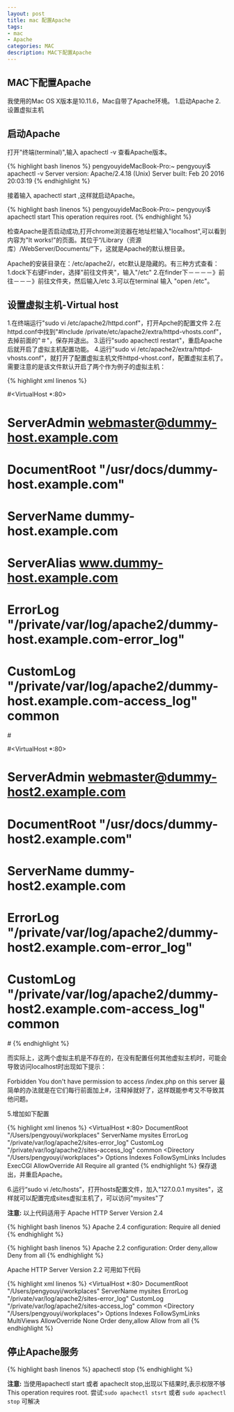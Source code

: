 ```yaml
---
layout: post
title: mac 配置Apache
tags:
- mac
- Apache
categories: MAC
description: MAC下配置Apache
---
```

## MAC下配置Apache

我使用的Mac OS X版本是10.11.6，Mac自带了Apache环境。
1.启动Apache
2.设置虚拟主机

## 启动Apache

打开"终端(terminal)",输入 apachectl -v 查看Apache版本。

{% highlight bash linenos %}
pengyouyideMacBook-Pro:~ pengyouyi$ apachectl -v
Server version: Apache/2.4.18 (Unix)
Server built:   Feb 20 2016 20:03:19
{% endhighlight %}

接着输入 apachectl start ,这样就启动Apache。

{% highlight bash linenos %}
pengyouyideMacBook-Pro:~ pengyouyi$ apachectl start
This operation requires root.
{% endhighlight %}

检查Apache是否启动成功,打开chrome浏览器在地址栏输入"localhost",可以看到内容为"It works!"的页面。其位于“/Library（资源库）/WebServer/Documents/”下，这就是Apache的默认根目录。

Apache的安装目录在：/etc/apache2/，etc默认是隐藏的。有三种方式查看：
1.dock下右键Finder，选择"前往文件夹"，输入"/etc"
2.在finder下－－－－》前往－－－》前往文件夹，然后输入/etc
3.可以在terminal 输入 "open /etc"。

## 设置虚拟主机-Virtual host

1.在终端运行"sudo vi /etc/apache2/httpd.conf"，打开Apche的配置文件
2.在httpd.conf中找到"#Include /private/etc/apache2/extra/httpd-vhosts.conf"，去掉前面的"＃"，保存并退出。
3.运行"sudo apachectl restart"，重启Apache后就开启了虚拟主机配置功能。
4.运行"sudo vi /etc/apache2/extra/httpd-vhosts.conf"，就打开了配置虚拟主机文件httpd-vhost.conf，配置虚拟主机了。需要注意的是该文件默认开启了两个作为例子的虚拟主机：

{% highlight xml linenos %}

#<VirtualHost *:80>
#    ServerAdmin webmaster@dummy-host.example.com
#    DocumentRoot "/usr/docs/dummy-host.example.com"
#    ServerName dummy-host.example.com
#    ServerAlias www.dummy-host.example.com
#    ErrorLog "/private/var/log/apache2/dummy-host.example.com-error_log"
#    CustomLog "/private/var/log/apache2/dummy-host.example.com-access_log" common
#</VirtualHost>

#<VirtualHost *:80>
#    ServerAdmin webmaster@dummy-host2.example.com
#   DocumentRoot "/usr/docs/dummy-host2.example.com"
#    ServerName dummy-host2.example.com
#    ErrorLog "/private/var/log/apache2/dummy-host2.example.com-error_log"
#    CustomLog "/private/var/log/apache2/dummy-host2.example.com-access_log" common
#</VirtualHost>
{% endhighlight %}

而实际上，这两个虚拟主机是不存在的，在没有配置任何其他虚拟主机时，可能会导致访问localhost时出现如下提示：

Forbidden
You don't have permission to access /index.php on this server
最简单的办法就是在它们每行前面加上#，注释掉就好了，这样既能参考又不导致其他问题。

5.增加如下配置

{% highlight xml linenos %}
<VirtualHost *:80>
    DocumentRoot "/Users/pengyouyi/workplaces"
    ServerName mysites
    ErrorLog "/private/var/log/apache2/sites-error_log"
    CustomLog "/private/var/log/apache2/sites-access_log" common
    <Directory "/Users/pengyouyi/workplaces">
        Options Indexes FollowSymLinks Includes ExecCGI
        AllowOverride All
        Require all granted
    </Directory>
</VirtualHost>
{% endhighlight %}
保存退出，并重启Apache。

6.运行“sudo vi /etc/hosts”，打开hosts配置文件，加入"127.0.0.1 mysites"，这样就可以配置完成sites虚拟主机了，可以访问"mysites"了

**注意:** 以上代码适用于 Apache HTTP Server Version 2.4

{% highlight bash linenos %}
Apache 2.4 configuration:
Require all denied
{% endhighlight %}

{% highlight bash linenos %}
Apache 2.2 configuration:
Order deny,allow
Deny from all
{% endhighlight %}

Apache HTTP Server Version 2.2 可用如下代码

{% highlight xml linenos %}
<VirtualHost *:80>
    DocumentRoot "/Users/pengyouyi/workplaces"
    ServerName mysites
    ErrorLog "/private/var/log/apache2/sites-error_log"
    CustomLog "/private/var/log/apache2/sites-access_log" common
    <Directory "/Users/pengyouyi/workplaces">
                Options Indexes FollowSymLinks MultiViews
                AllowOverride None
                Order deny,allow
                Allow from all
      </Directory>
</VirtualHost>
{% endhighlight %}

## 停止Apache服务

{% highlight bash linenos %}
apachectl stop
{% endhighlight %}

**注意:**
当使用apachectl start 或者 apacheclt stop,出现以下结果时,表示权限不够
This operation requires root.
尝试:`sudo apachectl stsrt` 或者 `sudo apachectl stop` 可解决








